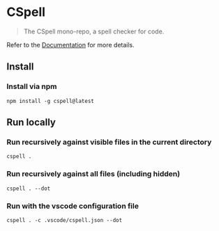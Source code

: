 # CSpell

> The CSpell mono-repo, a spell checker for code.

Refer to the [Documentation] for more details.

## Install

### Install via npm

```console
npm install -g cspell@latest
```

## Run locally

### Run recursively against visible files in the current directory

```console
cspell .
```

### Run recursively against all files (including hidden)

```console
cspell . --dot
```

### Run with the vscode configuration file

```console
cspell . -c .vscode/cspell.json --dot
```

[Documentation]: https://cspell.org/
